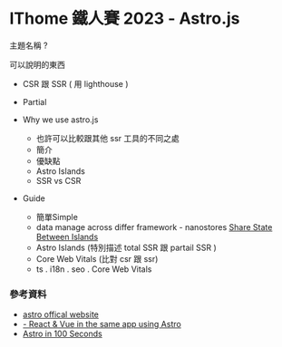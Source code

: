 # IThome 鐵人賽 2023 - Astro.js

主題名稱 ? 

可以說明的東西

- CSR 跟 SSR ( 用 lighthouse  )
- Partial 

- Why we use astro.js
  - 也許可以比較跟其他 ssr 工具的不同之處
  - 簡介
  - 優缺點
  - Astro Islands
  - SSR vs CSR
- Guide
  - 簡單Simple
  - data manage across differ framework - nanostores [Share State Between Islands](https://docs.astro.build/zh-tw/core-concepts/sharing-state/#installing-nano-stores)
  - Astro Islands (特別描述 total SSR 跟 partail SSR )
  - Core Web Vitals (比對 csr 跟 ssr)
  - ts . i18n . seo . Core Web Vitals

### 參考資料

- [astro offical website](https://docs.astro.build/en/core-concepts/framework-components/#hydrating-interactive-components)
- [<nanostores> - React & Vue in the same app using Astro](https://javascript.plainenglish.io/react-vue-in-the-same-app-using-astro-ae5d80a1bb86)
- [Astro in 100 Seconds](https://www.youtube.com/watch?v=dsTXcSeAZq8&ab_channel=Fireship)    

